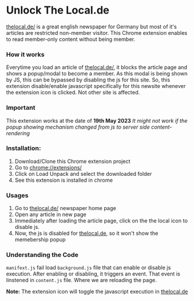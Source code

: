 # Unlock The Local.de
[thelocal.de/](https://www.thelocal.de/) is a great english newspaper for Germany but most of it's articles are restricted non-member visitor. This Chrome extension enables to read member-only content without being member.


### How it works
Everytime you load an article of [thelocal.de/](https://www.thelocal.de/), it blocks the article page and shows a popup/modal to become a member. As this modal is being shown by JS, this can be bypassed by disabling the js for this site. So, this extension disable/enable javascript specifically for this newsite whenever the extension icon is clicked. Not other site is affected. 


### Important
This extension works at the date of **19th May 2023**
*It might not work if the popup showing mechanism changed from js to server side content-rendering*


### Installation:
1. Download/Clone this Chrome extension project
2. Go to [chrome://extensions/](chrome://extensions/)
3. Click on Load Unpack and select the downloaded folder
4. See this extension is installed in chrome


### Usages
1. Go to [thelocal.de/](https://www.thelocal.de/) newspaper home page
2. Open any article in new page
3. Immediately after loading the article page, click on the the local icon to disable js.
4. Now, the js is disabled for [thelocal.de](https://www.thelocal.de), so it won't show the memebership popup


### Understanding the Code
`manifext.js` fail load `background.js` file that can enable or disable js execution. After enabling or disabling, it triggers an event. That event is linstened in `content.js` file. Where we are reloading the page.


**Note:** The extension icon will toggle the javascript execution in [thelocal.de](https://www.thelocal.de)